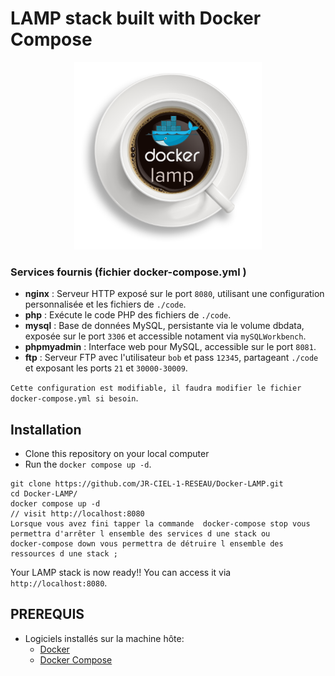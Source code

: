 
# LAMP stack built with Docker Compose
<p align="center">
<img src="osx-docker-lamp.png" alt="Photo de démonstration" width="300">
</p>


### Services fournis (fichier docker-compose.yml )

- **nginx** : Serveur HTTP exposé sur le port `8080`, utilisant une configuration personnalisée et les fichiers de `./code`.
- **php** : Exécute le code PHP des fichiers de `./code`.
- **mysql** : Base de données MySQL, persistante via le volume dbdata, exposée sur le port `3306` et accessible notament via `mySQLWorkbench`.
- **phpmyadmin** : Interface web pour MySQL, accessible sur le port `8081`.
- **ftp** : Serveur FTP avec l'utilisateur `bob` et pass `12345`, partageant `./code` et exposant les ports `21` et `30000-30009`.

`Cette configuration est modifiable, il faudra modifier le fichier docker-compose.yml si besoin`.

## Installation

- Clone this repository on your local computer
- Run the `docker compose up -d`.

```shell
git clone https://github.com/JR-CIEL-1-RESEAU/Docker-LAMP.git
cd Docker-LAMP/
docker compose up -d
// visit http://localhost:8080
Lorsque vous avez fini tapper la commande  docker-compose stop vous permettra d'arrêter l ensemble des services d une stack ou 
docker-compose down vous permettra de détruire l ensemble des ressources d une stack ;
```


Your LAMP stack is now ready!! You can access it via `http://localhost:8080`.

## PREREQUIS 
- Logiciels installés sur la machine hôte:
    - [Docker](https://docs.docker.com/install/) 
    - [Docker Compose](https://docs.docker.com/compose/install/)














